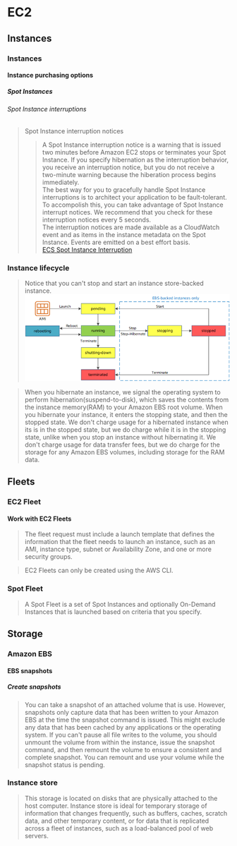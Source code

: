 # EC2
## Instances

### Instances
#### Instance purchasing options
##### Spot Instances
###### Spot Instance interruptions
> Spot Instance interruption notices
>> A Spot Instance interruption notice is a warning that is issued two minutes before Amazon EC2 stops or terminates your Spot Instance. If you specify hibernation as the interruption behavior, you receive an interruption notice, but you do not receive a two-minute warning because the hiberation process begins immediately.  
>> The best way for you to gracefully handle Spot Instance interruptions is to architect your application to be fault-tolerant. To accompolish this, you can take advantage of Spot Instance interrupt notices. We recommend that you check for these interruption notices every 5 seconds.  
>> The interruption notices are made available as a CloudWatch event and as items in the instance metadata on the Spot Instance. Events are emitted on a best effort basis.   
> [ECS Spot Instance Interruption](https://ec2spotworkshops.com/ecs-spot-capacity-providers/module-1/spot_inturruption_handling.html)
### Instance lifecycle
> Notice that you can't stop and start an instance store-backed instance.
> ![](img/il.png)

> When you hibernate an instance, we signal the operating system to perform hibernation(suspend-to-disk), which saves the contents from the instance memory(RAM) to your Amazon EBS root volume.
> When you hibernate your instance, it enters the stopping state, and then the stopped state. We don't charge usage for a hibernated instance when its is in the stopped state, but we do charge while it is in the stopping state, unlike when you stop an instance without hibernating it. We don't charge usage for data transfer fees, but we do charge for the storage for any Amazon EBS volumes, including storage for the RAM data.

## Fleets
### EC2 Fleet
#### Work with EC2 Fleets
> The fleet request must include a launch template that defines the information that the fleet needs to launch an instance, such as an AMI, instance type, subnet or Availability Zone, and one or more security groups.

> EC2 Fleets can only be created using the AWS CLI.

### Spot Fleet
> A Spot Fleet is a set of Spot Instances and optionally On-Demand Instances that is launched based on criteria that you specify.

## Storage
### Amazon EBS
#### EBS snapshots
##### Create snapshots
> You can take a snapshot of an attached volume that is use. However, snapshots only capture data that has been written to your Amazon EBS at the time the snapshot command is issued. This might exclude any data that has been cached by any applications or the operating system. If you can't pause all file writes to the volume, you should unmount the volume from within the instance, issue the snapshot command, and then remount the volume to ensure a consistent and complete snapshot. You can remount and use your volume while the snapshot status is pending.

### Instance store
> This storage is located on disks that are physically attached to the host computer. Instance store is ideal for temporary storage of information that changes frequently, such as buffers, caches, scratch data, and other temporary content, or for data that is replicated across a fleet of instances, such as a load-balanced pool of web servers.

